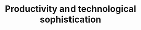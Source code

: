 ---
title: 'Productivity and technological sophistication'
description: 'This is a description'
research:
- labour-markets
- another-research-post
---